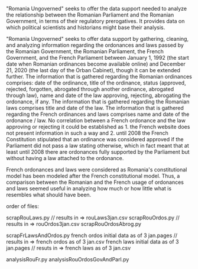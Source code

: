 "Romania Ungoverned" seeks to offer the data support needed to analyze the relationship between the Romanian Parliament and the Romanian Government, in terms of their regulatory prerogatives. It provides data on which political scientists and historians might base their analysis. 

"Romania Ungoverned" seeks to offer data support by gathering, cleaning, and analyzing information regarding the ordonances and laws passed by the Romanian Government, the Romanian Parliament, the French Government, and the French Parliament between January 1, 1992 (the start date when Romanian ordinances become available online) and December 21, 2020 (the last day of the Orban Cabinet), though it can be extended further. 
The information that is gathered regarding the Romanian ordinances comprises: date of the ordinance, title of the ordinance, status (approved, rejected, forgotten, abrogated through another ordinance, abrogated through law), name and date of the law approving, rejecting, abrogating the ordonance, if any. 
The information that is gathered regarding the Romanian laws comprises title and date of the law.
The information that is gathered regarding the French ordinances and laws comprises name and date of the ordonance / law. No correlation between a French ordonance and the law approving or rejecting it could be established as 1. the French website does not present information in such a way and 2. until 2008 the French Constitution stipulated that an ordinance was considered approved if the Parliament did not pass a law stating otherwise, which in fact meant that at least until 2008 there are ordonances fully supported by the Parliament but without having a law attached to the ordonance. 

French ordonances and laws were considered as Romania's constitutional model has been modeled after the French constitutional model. Thus, a comparison between the Romanian and the French usage of ordonances and laws seemed useful in analyzing how much or how little what is resembles what should have been.

order of files:

scrapRouLaws.py // results in => rouLaws3jan.csv
scrapRouOrdos.py // results in => rouOrdos3jan.csv
scrapRouOrdosAbrog.py

scrapFrLawsAndOrdos.py
french ordos initial data as of 3 jan.pages // results in => french ordos as of 3 jan.csv
french laws initial data as of 3 jan.pages // resuts in => french laws as of 3 jan.csv

analysisRouFr.py
analysisRouOrdosGovAndParl.py


 
